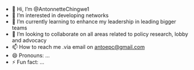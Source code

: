 - 👋 Hi, I’m @AntonnetteChingwe1
- 👀 I’m interested in developing networks
- 🌱 I’m currently learning to enhance my leadership in leading bigger teams
- 💞️ I’m looking to collaborate on all areas related to policy research, lobby and advocacy
- 📫 How to reach me .via email on antoepc@gmail.com 
- 😄 Pronouns: ...
- ⚡ Fun fact: ...

<!---
AntonnetteChingwe1/AntonnetteChingwe1 is a ✨ special ✨ repository because its `README.md` (this file) appears on your GitHub profile.
You can click the Preview link to take a look at your changes.
--->
